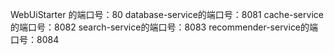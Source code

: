 WebUiStarter 的端口号：80
database-service的端口号：8081
cache-service的端口号：8082
search-service的端口号：8083
recommender-service的端口号：8084